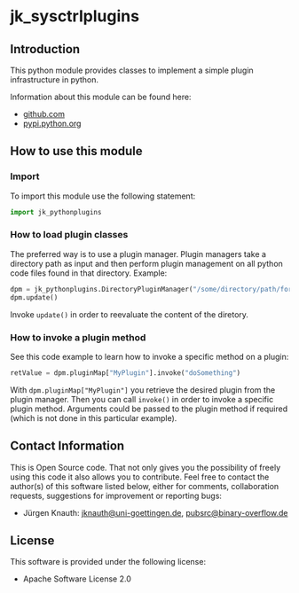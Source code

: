 ﻿jk_sysctrlplugins
=================

Introduction
------------

This python module provides classes to implement a simple plugin infrastructure in python.

Information about this module can be found here:

* [github.com](https://github.com/jkpubsrc/python-module-jk-pythonplugins)
* [pypi.python.org](https://pypi.python.org/pypi/jk_pythonplugins)

How to use this module
----------------------

### Import

To import this module use the following statement:

```python
import jk_pythonplugins
```

### How to load plugin classes

The preferred way is to use a plugin manager. Plugin managers take a directory path as input and then perform plugin management on all python code files found in that directory. Example:

```python
dpm = jk_pythonplugins.DirectoryPluginManager("/some/directory/path/for/plugins")
dpm.update()
```

Invoke `update()` in order to reevaluate the content of the diretory.

### How to invoke a plugin method

See this code example to learn how to invoke a specific method on a plugin:

```python
retValue = dpm.pluginMap["MyPlugin"].invoke("doSomething")
```

With `dpm.pluginMap["MyPlugin"]` you retrieve the desired plugin from the plugin manager. Then you can call `invoke()` in order to invoke a specific plugin method. Arguments could be passed to the plugin method if required (which is not done in this particular example).

Contact Information
-------------------

This is Open Source code. That not only gives you the possibility of freely using this code it also
allows you to contribute. Feel free to contact the author(s) of this software listed below, either
for comments, collaboration requests, suggestions for improvement or reporting bugs:

* Jürgen Knauth: jknauth@uni-goettingen.de, pubsrc@binary-overflow.de

License
-------

This software is provided under the following license:

* Apache Software License 2.0



